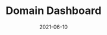 ---
title: "Domain Dashboard"
linkTitle: "Domain Dashboard"
weight: 2
url_dash_board: "" 
date: 2021-06-10
description: >
    About Dashboard
---